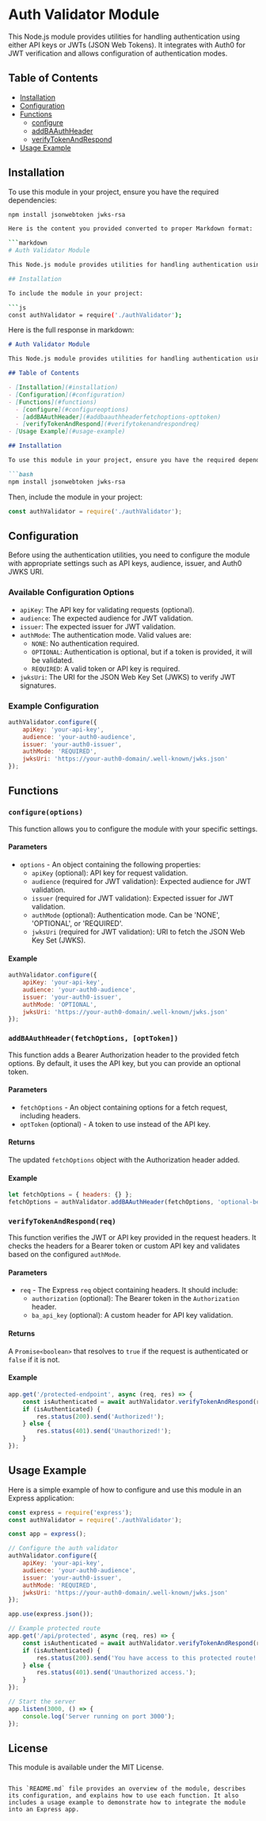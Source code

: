 # Auth Validator Module

This Node.js module provides utilities for handling authentication using either API keys or JWTs (JSON Web Tokens). It integrates with Auth0 for JWT verification and allows configuration of authentication modes.

## Table of Contents

- [Installation](#installation)
- [Configuration](#configuration)
- [Functions](#functions)
    - [configure](#configureoptions)
    - [addBAAuthHeader](#addbaauthheaderfetchoptions-opttoken)
    - [verifyTokenAndRespond](#verifytokenandrespondreq)
- [Usage Example](#usage-example)

## Installation

To use this module in your project, ensure you have the required dependencies:

```bash
npm install jsonwebtoken jwks-rsa

Here is the content you provided converted to proper Markdown format:

```markdown
# Auth Validator Module

This Node.js module provides utilities for handling authentication using either API keys or JWTs (JSON Web Tokens). It integrates with Auth0 for JWT verification and allows configuration of authentication modes.

## Installation

To include the module in your project:

```js
const authValidator = require('./authValidator');
```

Here is the full response in markdown:

```markdown
# Auth Validator Module

This Node.js module provides utilities for handling authentication using either API keys or JWTs (JSON Web Tokens). It integrates with Auth0 for JWT verification and allows configuration of authentication modes.

## Table of Contents

- [Installation](#installation)
- [Configuration](#configuration)
- [Functions](#functions)
  - [configure](#configureoptions)
  - [addBAAuthHeader](#addbaauthheaderfetchoptions-opttoken)
  - [verifyTokenAndRespond](#verifytokenandrespondreq)
- [Usage Example](#usage-example)

## Installation

To use this module in your project, ensure you have the required dependencies:

```bash
npm install jsonwebtoken jwks-rsa
```

Then, include the module in your project:

```js
const authValidator = require('./authValidator');
```

## Configuration

Before using the authentication utilities, you need to configure the module with appropriate settings such as API keys, audience, issuer, and Auth0 JWKS URI.

### Available Configuration Options

- `apiKey`: The API key for validating requests (optional).
- `audience`: The expected audience for JWT validation.
- `issuer`: The expected issuer for JWT validation.
- `authMode`: The authentication mode. Valid values are:
    - `NONE`: No authentication required.
    - `OPTIONAL`: Authentication is optional, but if a token is provided, it will be validated.
    - `REQUIRED`: A valid token or API key is required.
- `jwksUri`: The URI for the JSON Web Key Set (JWKS) to verify JWT signatures.

### Example Configuration

```js
authValidator.configure({
    apiKey: 'your-api-key',
    audience: 'your-auth0-audience',
    issuer: 'your-auth0-issuer',
    authMode: 'REQUIRED',
    jwksUri: 'https://your-auth0-domain/.well-known/jwks.json'
});
```

## Functions

### `configure(options)`

This function allows you to configure the module with your specific settings.

#### Parameters

- `options` - An object containing the following properties:
    - `apiKey` (optional): API key for request validation.
    - `audience` (required for JWT validation): Expected audience for JWT validation.
    - `issuer` (required for JWT validation): Expected issuer for JWT validation.
    - `authMode` (optional): Authentication mode. Can be 'NONE', 'OPTIONAL', or 'REQUIRED'.
    - `jwksUri` (required for JWT validation): URI to fetch the JSON Web Key Set (JWKS).

#### Example

```js
authValidator.configure({
    apiKey: 'your-api-key',
    audience: 'your-auth0-audience',
    issuer: 'your-auth0-issuer',
    authMode: 'OPTIONAL',
    jwksUri: 'https://your-auth0-domain/.well-known/jwks.json'
});
```

### `addBAAuthHeader(fetchOptions, [optToken])`

This function adds a Bearer Authorization header to the provided fetch options. By default, it uses the API key, but you can provide an optional token.

#### Parameters

- `fetchOptions` - An object containing options for a fetch request, including headers.
- `optToken` (optional) - A token to use instead of the API key.

#### Returns

The updated `fetchOptions` object with the Authorization header added.

#### Example

```js
let fetchOptions = { headers: {} };
fetchOptions = authValidator.addBAAuthHeader(fetchOptions, 'optional-bearer-token');
```

### `verifyTokenAndRespond(req)`

This function verifies the JWT or API key provided in the request headers. It checks the headers for a Bearer token or custom API key and validates based on the configured `authMode`.

#### Parameters

- `req` - The Express `req` object containing headers. It should include:
    - `authorization` (optional): The Bearer token in the `Authorization` header.
    - `ba_api_key` (optional): A custom header for API key validation.

#### Returns

A `Promise<boolean>` that resolves to `true` if the request is authenticated or `false` if it is not.

#### Example

```js
app.get('/protected-endpoint', async (req, res) => {
    const isAuthenticated = await authValidator.verifyTokenAndRespond(req);
    if (isAuthenticated) {
        res.status(200).send('Authorized!');
    } else {
        res.status(401).send('Unauthorized!');
    }
});
```

## Usage Example

Here is a simple example of how to configure and use this module in an Express application:

```js
const express = require('express');
const authValidator = require('./authValidator');

const app = express();

// Configure the auth validator
authValidator.configure({
    apiKey: 'your-api-key',
    audience: 'your-auth0-audience',
    issuer: 'your-auth0-issuer',
    authMode: 'REQUIRED',
    jwksUri: 'https://your-auth0-domain/.well-known/jwks.json'
});

app.use(express.json());

// Example protected route
app.get('/api/protected', async (req, res) => {
    const isAuthenticated = await authValidator.verifyTokenAndRespond(req);
    if (isAuthenticated) {
        res.status(200).send('You have access to this protected route!');
    } else {
        res.status(401).send('Unauthorized access.');
    }
});

// Start the server
app.listen(3000, () => {
    console.log('Server running on port 3000');
});
```

## License

This module is available under the MIT License.
```

This `README.md` file provides an overview of the module, describes its configuration, and explains how to use each function. It also includes a usage example to demonstrate how to integrate the module into an Express app.
